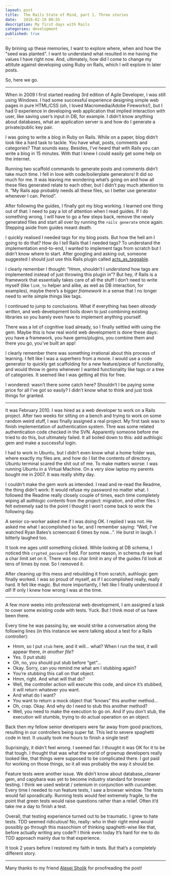 ```yaml
---
layout: post
title:  The Rails State of Mind, part 1. Three stories
date:   2016-02-19 00:55
description: My first days with Rails
categories: development
published: true
---
```


By brining up these memories, I want to explore where, when and how the "seed was planted". I want to understand what resulted in me having the values I have right now. And, ultimately, how did I come to change my attitute against developing using Ruby on Rails, which I will explore in later posts.

So, here we go.

---

When in 2009 I first started reading 3rd edition of Agile Developer, I was still using Windows. I had some successful experience designing simple web pages in pure HTML/CSS (oh, I loved Macromedia/Adobe Fireworks!), but I had 0 experience in developing web application that implied interaction with user, like saving user’s input in DB, for example. I didn’t know anything about databases, what an application server is and how do I generate a private/public key pair. 

I was going to write a blog in Ruby on Rails. While on a paper, blog didn’t look like a hard task to tackle. You have what, posts, comments and categories? That sounds easy. Besides, I’ve heard that with Rails you can write a blog in 15 minutes. With that I knew I could easily get some help on the internet.

Running two scaffold commands to generate posts and comments didn’t take much time. I fell in love with code/boilerplate generators! It did so much for me. It was leaving me wondering what’s going on and how all these files generated relate to each other, but I didn’t pay much attention to it. “My Rails app probably needs all these files, so I better use generator whenever I can. Period”.

After following the guides, I finally got my blog working. I learned one thing out of that: I need to pay a lot of attention when I read guides. If I do something wrong, I will have to go a few steps back, remove the newly generated files and start all over by running the `rails generate` once again. Stepping aside from guides meant death.

I quickly realised I needed tags for my blog posts. But how the hell am I going to do that? How do I _tell_ Rails that I needed tags? To understand the implementation end-to-end, I wanted to implement tags from scratch but I didn’t know where to start. After googling and asking out, someone suggested I should just use this Rails plugin called [acts_as_taggable](https://github.com/mbleigh/acts-as-taggable-on).

I clearly remember I thought: “Hmm, shouldn’t I _understand_ how tags are implemented instead of just throwing this plugin in”? But hey, if Rails is a framework that essentially takes care of all the stuff I don’t need to write myself (like `link_to` helper and alike, as well as DB interaction, for examples), maybe there’s a _bigger framework_ in a sense that I no longer need to write simple things like tags.

I continued to jump to conclusions. What if everything has been _already written_, and web development boils down to just combining existing libraries so you barely even have to implement anything yourself.

There was a lot of cognitive load already, so I finally settled with using the gem. Maybe this is how real world web development is done these days: you have a framework, you have gems/plugins, you combine them and there you go, you’ve built an app!

I clearly remember there was something irrational about this process of learning. I felt like I was a superhero from a movie. I would use a code generator to quickly get scaffolding for a new feature/piece of functionality, and would throw in gems whenever I wanted functionality like tags or a tree of categories. It seemed like I was getting all this for free.

I wondered: wasn’t there some catch here? Shouldn’t I be paying some price for all I’ve got so easily? I didn’t know what to think and just took things for granted.

---

It was February 2010. I was hired as a web developer to work on a Rails project. After two weeks for sitting on a bench and trying to work on some random weird stuff, I was finally assigned a real project. My first task was to finish implementation of authentication system. Thre was some related authentication code checked in the SVN. Apparently someone before me tried to do this, but ultimately failed. It all boiled down to this: add authlogic gem and make a successful login.

I had to work in Ubuntu, but I didn’t even know what a home folder was, where exactly my files are, and how do I list the contents of directory. Ubuntu terminal scared the shit out of me. To make matters worse: I was running Ubuntu in a Virtual Machine. On a very slow laptop my parents bought me in 2007. It was really shitty day.

I couldn’t make the gem work as intended. I read and re-read the Readme, the thing didn’t work: It would refuse my password no matter what. I followed the Readme really closely couple of times, each time completely wiping all authlogic contents from the project: migration, and other files. I felt extremely sad to the point I thought I won’t come back to work the following day.

A senior co-worker asked me if I was doing OK. I replied I was not. He asked me what I accomplished so far, and I remember saying: “Well, I’ve watched Ryan Bates’s screencast 6 times by now…”. He burst in laugh. I bitterly laughed too.

It took me ages until something clicked. While looking at DB schema, I noticed this `crypted_password` field. For some reason, in schema.rb we had a char limit set on it. There was no char limit in any of the guides I’d look at tens of times by now. So I removed it.

After cleaning up this mess and rebuilding it from scratch, authlogic gem finally worked. I was so proud of myself, as if I accomplished really, really hard. It felt like magic. But more importantly, I felt like I finally understood _it all_! If only I knew how wrong I was at the time.

---

A few more weeks into professional web development, I am assigned a task to cover some existing code with tests. Yuck. But I think  most of us have been there.

Every time he was passing by, we would strike a conversation along the following lines (in this instance we were talking about a test for a Rails controller):

- Hmm, so I put `stub` here, and it will… what? When I run the test, it will appear there, _in another file_?
- Yes.
(I put stub)
- Oh, no, you should put stub before “get"...
- Okay. Sorry, can you remind me what am I stubbing again?
- You’re stubbing this call on that object.
- Hmm, right. And what will that do?
- Well, the controller action will execute this code, and since it’s stubbed, it will return whatever you want.
- And what do I want?
- You want to return a mock object that “knows” this another method...
- Oh, crap. Okay. And why do I need to stub this another method?
- Well, you need to make the execution to go on. And if you don’t stub, the execution will stumble, trying to do actual operation on an object.

Back then my fellow senior developers were far away from good practices, resulting in our controllers being super fat. This led to severe spaghetti code in test. It usually took me hours to finish a single test!

Suprisingly, it didn’t feel wrong. I seemed fair. I thought it was OK for it to be that tough. I thought that was what the world of grownup developers really looked like, that things were supposed to be complicated there. I got paid for working on those things, so it all was probably the way it should be.

Feature tests were another issue. We didn’t know about database_cleaner gem, and capybara was yet to become industry standard for browser testing. I think we used webrat / selenium in conjunction with cucumber. Every time I needed to run feature tests, I saw a browser window. The tests would fail sporadically. Running tests would feel extremely fragile, to the point that green tests would raise questions rather than a relief. Often it’d take me a day to finish a test.

Overall, that testing experience turned out to be traumatic. I grew to hate tests. TDD seemed ridiculous! No, really: who in their right mind would possibly go through this masochism of thinking spaghetti-wise like that, before actually writing any code?! I think even today It’s hard for me to do TDD approach mainly due to that experience.

It took 2 years before I restored my faith in tests. But that’s a completely different story.

---

Many thanks to my friend [Alexei Sholik](https://github.com/alco/) for proofreading the post!
